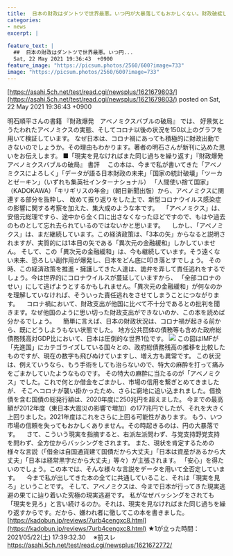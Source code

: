 ```yaml
---
title:  日本の財政はダントツで世界最悪。いつ円が大暴落してもおかしくない。財政破綻しないというMMT論者は現実逃避。★2  
categories:
- news
excerpt: |
  
feature_text: |
  ##  日本の財政はダントツで世界最悪。いつ円...
  Sat, 22 May 2021 19:36:43  +0900
feature_image: "https://picsum.photos/2560/600?image=733"
image: "https://picsum.photos/2560/600?image=733"
---
```


[https://asahi.5ch.net/test/read.cgi/newsplus/1621679803/](https://asahi.5ch.net/test/read.cgi/newsplus/1621679803/)
posted on Sat, 22 May 2021 19:36:43  +0900

<!--more-->

明石順平さんの書籍 『財政爆発　アベノミクスバブルの破局』 では、 好景気とうたわれたアベノミクスの実態、そしてコロナ以後の状況を150以上のグラフを用いて検証しています。 なぜ日本は、コロナ禍にあっても積極的に財政出動できないのでしょうか。その理由もわかります。著者の明石さんが新刊に込めた思いをお伝えします。 ■「現実を見なければまた同じ過ちを繰り返す」『財政爆発　アベノミクスバブルの破局』 書評 　この本は、今まで私が書いてきた「アベノミクスによろしく」「データが語る日本財政の未来」「国家の統計破壊」「ツーカとゼーキン」（いずれも集英社インターナショナル） 「人間使い捨て国家」（KADOKAWA）「キリギリスの年金」（朝日新聞出版）から、アベノミクスに関連する部分を抜粋し、 改めて振り返りをした上で、新型コロナウイルス感染症の影響に関する考察を加えた、集大成のような本です。 　「アベノミクス」は、安倍元総理ですら、途中から全く口に出さなくなったほどですので、もはや過去のものとして忘れ去られているのではないかと思います。 　しかし、「アベノミクス」は、まだ継続しています。この経済政策は、「3本の矢」からなると説明されますが、実質的には1本目の矢である「異次元の金融緩和」しかしていません。 そして、この「異次元の金融緩和」は、今も継続しています。そう遠くない未来、恐ろしい副作用が爆発し、日本をどん底に叩き落とすでしょう。 その時、この経済政策を推進・擁護してきた人達は、詭弁を弄して責任逃れをするでしょう。今は世界的にコロナウイルスが蔓延していますから、 「全部コロナのせい」にして逃げようとするかもしれません。「異次元の金融緩和」が何なのかを理解していなければ、そういった責任逃れをさせてしまうことにつながります。 　コロナ禍において、財政支出が他国に比べて不十分であるとの批判を聞きます。なぜ他国のように思い切った財政支出ができないのか、この本を読めば分かるでしょう。 　簡単に言えば、日本の財政状況は、コロナ禍が起きる前から、既にどうしようもない状態でした。 地方公共団体の債務等も含めた政府総債務残高対GDP比において、日本は圧倒的な世界1位です。 ![](https://kadobun.jp/media/001/202104/mode3_w371-b3c6d6fdc19a3ef9ecae2bed99b6e151.jpg) この図はIMFが「先進国」にカテゴライズしている国々との、政府総債務残高の推移を比較したものですが、現在の数字も飛びぬけていますし、増え方も異常です。 この状況は、例えていうなら、もう手術をしても治らないので、特大の麻酔を打って痛みをごまかしていたようなものです。 その特大の麻酔に当たるのが「アベノミクス」でした。これで何とか借金をごまかし、市場の信用を繋ぎとめてきましたが、 そこへコロナが襲い掛かったため、さらに窮地に追い込まれました。借換債を含む国債の総発行額は、2020年度に250兆円を超えました。 今までの最高額が2012年度（東日本大震災の影響で増加）の177兆円でしたが、それを大きく上回りました。2021年度はこれをさらに上回る可能性があります。 もう、いつ市場の信頼を失ってもおかしくありません。その時起きるのは、円の大暴落です。 　さて、こういう現実を指摘すると、右派左派問わず、与党支持野党支持を問わず、全方位からバッシングをされます。 また、現状を肯定するための様々な言説（「借金は自国通貨建て国債だから大丈夫」「日本は資産があるから大丈夫」「日本は経常黒字だから大丈夫」等々）が主張されます。 「安心」を得たいのでしょう。この本では、そんな様々な言説をデータを用いて全否定しています。 　今まで私が出してきた本の全てに共通していること、それは「現実を見ろ」ということです。 そして、アベノミクスは、今まで日本が行ってきた現実逃避の果てに辿り着いた究極の現実逃避です。 私がなぜバッシングをされても「現実を見ろ」と言い続けるのか。それは、現実を見なければまた同じ過ちを繰り返すからです。だから、嫌われ者に徹してこの本を書きました。 [https://kadobun.jp/reviews/7urb4cengxc8.html](https://kadobun.jp/reviews/7urb4cengxc8.html) ★1が立った時間：2021/05/22(土) 17:39:32.30　 ※前スレ https://asahi.5ch.net/test/read.cgi/newsplus/1621672772/
